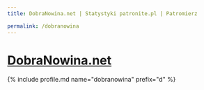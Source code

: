 ```yaml
---
title: DobraNowina.net | Statystyki patronite.pl | Patromierz

permalink: /dobranowina
---
```


# [DobraNowina.net](https://patronite.pl/dobranowina)

{% include profile.md name="dobranowina" prefix="d" %}
